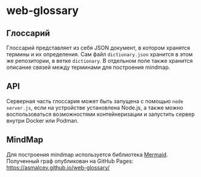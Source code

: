# web-glossary

## Глоссарий
Глоссарий представляет из себя JSON документ, в котором хранятся термины и их определения. Сам файл `dictionary.json` хранится в этом же репозитории, в ветке `dictionary`. В отдельном поле также хранится описание связей между терминами для построения mindmap.

## API
Серверная часть глоссария может быть запущена с помощью `node server.js`, если на устройстве установлена Node.js, а также можно воспользоваться возможностями контейнеризации и запустить сервер внутри Docker или Podman.

## MindMap
Для построения mindmap используется библиотека [Mermaid](https://mermaid.js.org/syntax/mindmap.html).
Полученный граф опубликован на GitHub Pages: https://asmalcev.github.io/web-glossary/